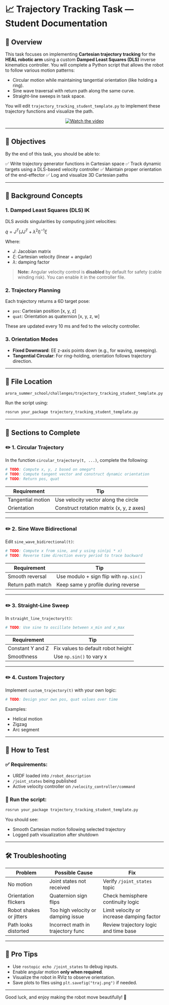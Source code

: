 # 📈 Trajectory Tracking Task — Student Documentation

## 📄 Overview

This task focuses on implementing **Cartesian trajectory tracking** for the **HEAL robotic arm** using a custom **Damped Least Squares (DLS)** inverse kinematics controller. You will complete a Python script that allows the robot to follow various motion patterns:

* Circular motion while maintaining tangential orientation (like holding a ring).
* Sine wave traversal with return path along the same curve.
* Straight-line sweeps in task space.

You will edit `trajectory_tracking_student_template.py` to implement these trajectory functions and visualize the path.

<div align="center">

[![Watch the video](https://img.youtube.com/vi/x2lWNBFbgVk/hqdefault.jpg)](https://youtu.be/x2lWNBFbgVk)

</div>

---

## 🎯 Objectives

By the end of this task, you should be able to:

✅ Write trajectory generator functions in Cartesian space
✅ Track dynamic targets using a DLS-based velocity controller
✅ Maintain proper orientation of the end-effector
✅ Log and visualize 3D Cartesian paths

---

## 🧠 Background Concepts

### 1. **Damped Least Squares (DLS) IK**

DLS avoids singularities by computing joint velocities:

$\dot{q} = J^T (JJ^T + \lambda^2 I)^{-1} \xi$

Where:

* $J$: Jacobian matrix
* $\xi$: Cartesian velocity (linear + angular)
* $\lambda$: damping factor

> **Note:** Angular velocity control is **disabled** by default for safety (cable winding risk). You can enable it in the controller file.

### 2. **Trajectory Planning**

Each trajectory returns a 6D target pose:

* `pos`: Cartesian position \[x, y, z]
* `quat`: Orientation as quaternion \[x, y, z, w]

These are updated every 10 ms and fed to the velocity controller.

### 3. **Orientation Modes**

* **Fixed Downward**: EE z-axis points down (e.g., for waving, sweeping).
* **Tangential Circular**: For ring-holding, orientation follows trajectory direction.

---

## 📁 File Location

```bash
arora_summer_school/challenges/trajectory_tracking_student_template.py
```

Run the script using:

```bash
rosrun your_package trajectory_tracking_student_template.py
```

---

## 🧰 Sections to Complete

### ✏️ 1. Circular Trajectory

In the function `circular_trajectory(t, ...)`, complete the following:

```python
# TODO: Compute x, y, z based on omega*t
# TODO: Compute tangent vector and construct dynamic orientation
# TODO: Return pos, quat
```

| Requirement       | Tip                                      |
| ----------------- | ---------------------------------------- |
| Tangential motion | Use velocity vector along the circle     |
| Orientation       | Construct rotation matrix (x, y, z axes) |

---

### ✏️ 2. Sine Wave Bidirectional

Edit `sine_wave_bidirectional(t)`:

```python
# TODO: Compute x from sine, and y using sin(pi * x)
# TODO: Reverse time direction every period to trace backward
```

| Requirement       | Tip                                    |
| ----------------- | -------------------------------------- |
| Smooth reversal   | Use modulo + sign flip with `np.sin()` |
| Return path match | Keep same y profile during reverse     |

---

### ✏️ 3. Straight-Line Sweep

In `straight_line_trajectory(t)`:

```python
# TODO: Use sine to oscillate between x_min and x_max
```

| Requirement      | Tip                                |
| ---------------- | ---------------------------------- |
| Constant Y and Z | Fix values to default robot height |
| Smoothness       | Use `np.sin()` to vary x           |

---

### ✏️ 4. Custom Trajectory

Implement `custom_trajectory(t)` with your own logic:

```python
# TODO: Design your own pos, quat values over time
```

Examples:

* Helical motion
* Zigzag
* Arc segment

---

## 🔮 How to Test

### ✅ Requirements:

* URDF loaded into `/robot_description`
* `/joint_states` being published
* Active velocity controller on `/velocity_controller/command`

### 🚀 Run the script:

```bash
rosrun your_package trajectory_tracking_student_template.py
```

You should see:

* Smooth Cartesian motion following selected trajectory
* Logged path visualization after shutdown

---

## 🛠️ Troubleshooting

| Problem                 | Possible Cause                     | Fix                                       |
| ----------------------- | ---------------------------------- | ----------------------------------------- |
| No motion               | Joint states not received          | Verify `/joint_states` topic              |
| Orientation flickers    | Quaternion sign flips              | Check hemisphere continuity logic         |
| Robot shakes or jitters | Too high velocity or damping issue | Limit velocity or increase damping factor |
| Path looks distorted    | Incorrect math in trajectory func  | Review trajectory logic and time base     |

---

## 🔧 Pro Tips

* Use `rostopic echo /joint_states` to debug inputs.
* Enable angular motion **only when required**.
* Visualize the robot in RViz to observe orientation.
* Save plots to files using `plt.savefig("traj.png")` if needed.

---

Good luck, and enjoy making the robot move beautifully! 🧠
